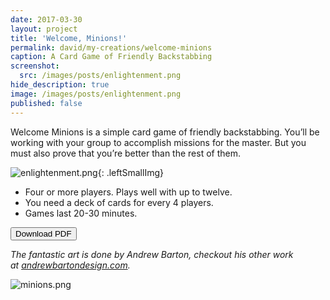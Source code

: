 ```yaml
---
date: 2017-03-30
layout: project
title: 'Welcome, Minions!'
permalink: david/my-creations/welcome-minions
caption: A Card Game of Friendly Backstabbing
screenshot:
  src: /images/posts/enlightenment.png
hide_description: true
image: /images/posts/enlightenment.png
published: false
---
```

Welcome Minions is a simple card game of friendly backstabbing. You’ll be working with your group to accomplish missions for the master. But you must also prove that you’re better than the rest of them.

![enlightenment.png]({{site.url}}/images/posts/enlightenment.png){: .leftSmallImg}

 * Four or more players. Plays well with up to twelve.
 * You need a deck of cards for every 4 players.
 * Games last 20-30 minutes.


<div class="row">
  <div class="col-md-6 col-6 tightSpacing buttonWrapper"><button class="btn btn-primary btn-lg" onclick="location.href='/files/WelcomeMinions_March2017.pdf'" type="button">Download PDF</button></div>
</div>
 
*The fantastic art is done by Andrew Barton, checkout his other work at <a href="http://andrewbartondesign.com/" target="_blank">andrewbartondesign.com</a>.*

![minions.png]({{site.url}}/images/posts/minions.png)
